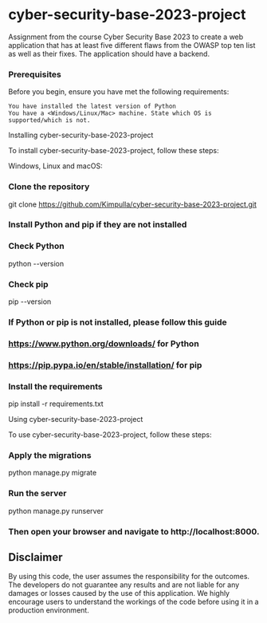 
# cyber-security-base-2023-project

Assignment from the course Cyber Security Base 2023 to create a web application that has at least five different flaws from the OWASP top ten list as well as their fixes. The application should have a backend.


### Prerequisites

Before you begin, ensure you have met the following requirements:

    You have installed the latest version of Python
    You have a <Windows/Linux/Mac> machine. State which OS is supported/which is not.

Installing cyber-security-base-2023-project

To install cyber-security-base-2023-project, follow these steps:

Windows, Linux and macOS:

### Clone the repository
git clone https://github.com/Kimpulla/cyber-security-base-2023-project.git


### Install Python and pip if they are not installed
### Check Python
python --version

### Check pip
pip --version

### If Python or pip is not installed, please follow this guide
### https://www.python.org/downloads/ for Python
### https://pip.pypa.io/en/stable/installation/ for pip

### Install the requirements
pip install -r requirements.txt


Using cyber-security-base-2023-project

To use cyber-security-base-2023-project, follow these steps:

### Apply the migrations
python manage.py migrate

### Run the server
python manage.py runserver

### Then open your browser and navigate to http://localhost:8000.



## Disclaimer

By using this code, the user assumes the responsibility for the outcomes. The developers do not guarantee any results and are not liable for any damages or losses caused by the use of this application. We highly encourage users to understand the workings of the code before using it in a production environment.
